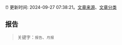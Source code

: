 :alarm_clock: 更新时间: 2024-09-27 07:38:21。[文章来源](/README.md)、[文章分类](/TAGS.md)

## 报告


> 关键字：`报告`、`月报`



